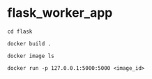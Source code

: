 # flask_worker_app

`cd flask`

`docker build .`

`docker image ls`

`docker run -p 127.0.0.1:5000:5000 <image_id>`
